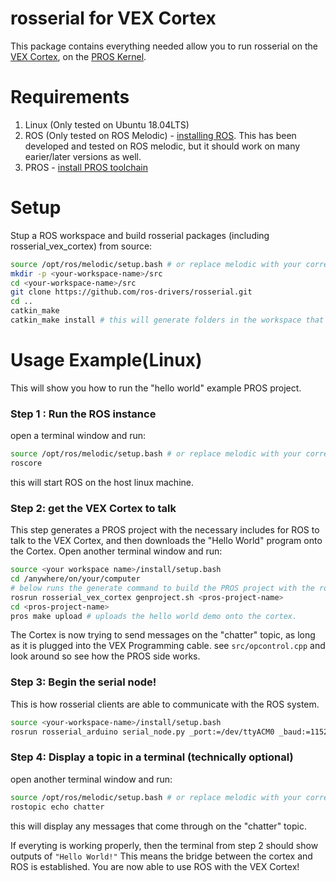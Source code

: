 # rosserial for VEX Cortex

This package contains everything needed allow you to run rosserial on the [VEX Cortex](https://www.vexrobotics.com/276-2194.html), on the [PROS Kernel](https://pros.cs.purdue.edu/cortex/index.html).

# Requirements
1. Linux (Only tested on Ubuntu 18.04LTS)
2. ROS (Only tested on ROS Melodic) - [installing ROS](http://wiki.ros.org/melodic/Installation/Source). This has been developed and tested on ROS melodic, but it should work on many earier/later versions as well.
3. PROS - [install PROS toolchain](https://github.com/purduesigbots/pros/releases/tag/2.12.1)

# Setup
Stup a ROS workspace and build rosserial packages (including rosserial_vex_cortex) from source:
```bash
source /opt/ros/melodic/setup.bash # or replace melodic with your corresponding ROS version name
mkdir -p <your-workspace-name>/src
cd <your-workspace-name>/src
git clone https://github.com/ros-drivers/rosserial.git
cd ..
catkin_make
catkin_make install # this will generate folders in the workspace that contain executable scripts. 
```

# Usage Example(Linux)
This will show you how to run the "hello world" example PROS project.

### Step 1 : Run the ROS instance
open a terminal window and run:
```bash
source /opt/ros/melodic/setup.bash # or replace melodic with your corresponding ROS version name
roscore 
```
this will start ROS on the host linux machine.

### Step 2: get the VEX Cortex to talk
This step generates a PROS project with the necessary includes for ROS to talk to the VEX Cortex, and then downloads the "Hello World" program onto the Cortex.
Open another terminal window and run:
```bash
source <your workspace name>/install/setup.bash
cd /anywhere/on/your/computer
# below runs the generate command to build the PROS project with the rosserial libraries installed.
rosrun rosserial_vex_cortex genproject.sh <pros-project-name>
cd <pros-project-name>
pros make upload # uploads the hello world demo onto the cortex.
```
The Cortex is now trying to send messages on the "chatter" topic, as long as it is plugged into the VEX Programming cable. see `src/opcontrol.cpp` and look around so see how the PROS side works.

### Step 3: Begin the serial node!
This is how rosserial clients are able to communicate with the ROS system.
```bash
source <your-workspace-name>/install/setup.bash
rosrun rosserial_arduino serial_node.py _port:=/dev/ttyACM0 _baud:=115200
```

### Step 4: Display a topic in a terminal (technically optional)
open another terminal window and run:
```bash
source /opt/ros/melodic/setup.bash # or replace melodic with your corresponding ROS version name
rostopic echo chatter
```
this will display any messages that come through on the "chatter" topic.

If everyting is working properly, then the terminal from step 2 should show outputs of `"Hello World!"` This means the bridge between the cortex and ROS is established.
You are now able to use ROS with the VEX Cortex!
